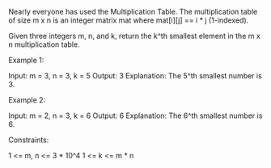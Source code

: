 Nearly everyone has used the Multiplication Table. The multiplication table
of size m x n is an integer matrix mat where mat[i][j] == i * j (1-indexed).

Given three integers m, n, and k, return the k^th smallest element in the m x
n multiplication table.


Example 1:


Input: m = 3, n = 3, k = 5
Output: 3
Explanation: The 5^th smallest number is 3.


Example 2:


Input: m = 2, n = 3, k = 6
Output: 6
Explanation: The 6^th smallest number is 6.



Constraints:


1 <= m, n <= 3 * 10^4
1 <= k <= m * n




